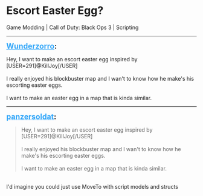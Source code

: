 # Escort Easter Egg?
Game Modding | Call of Duty: Black Ops 3 | Scripting

---
<strong style="font-size: 1.4em;"><span style="text-decoration: underline;text-decoration-color: #34a7f9;"><span style="color:#34a7f9;">Wunderzorro</span></span>:</strong>

<p>Hey, I want to make an escort easter egg inspired by [USER=291]@KillJoy[/USER] <br /><br />I really enjoyed his blockbuster map and I wan&#39;t to know how he make&#39;s his escorting easter eggs.<br /><br />I want to make an easter egg in a map that is kinda similar.</p>

---
<strong style="font-size: 1.4em;"><span style="text-decoration: underline;text-decoration-color: #34a7f9;"><span style="color:#34a7f9;">panzersoldat</span></span>:</strong>

<p><blockquote>Hey, I want to make an escort easter egg inspired by [USER=291]@KillJoy[/USER]<br /><br />I really enjoyed his blockbuster map and I wan&#39;t to know how he make&#39;s his escorting easter eggs.<br /><br />I want to make an easter egg in a map that is kinda similar.<br /></blockquote><br />I&#39;d imagine you could just use MoveTo with script models and structs</p>

